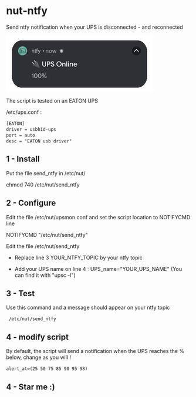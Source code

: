 # nut-ntfy
Send ntfy notification when your UPS is disconnected - and reconnected

![screenshot](nut_ntfy.png)

The script is tested on an EATON UPS

/etc/ups.conf :
```console
[EATON]
driver = usbhid-ups
port = auto
desc = "EATON usb driver"
```


## 1 - Install
Put the file send_ntfy in /etc/nut/

chmod 740 /etc/nut/send_ntfy

## 2 - Configure
Edit the file /etc/nut/upsmon.conf and set the script location to NOTIFYCMD line

NOTIFYCMD "/etc/nut/send_ntfy"

Edit the file /etc/nut/send_ntfy

- Replace line 3 YOUR_NTFY_TOPIC by your ntfy topic

- Add your UPS name on line 4 : UPS_name="YOUR_UPS_NAME" (You can find it with "upsc -l")



## 3 - Test
Use this command and a message should appear on your ntfy topic
```console
 /etc/nut/send_ntfy
```

## 4 - modify script

By default, the script will send a notification when the UPS reaches the % below, change as you will !
```console
alert_at=(25 50 75 85 90 95 98)
```

## 4 - Star me :)
